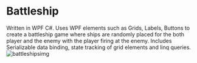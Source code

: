 # Battleship
Written in WPF C#. Uses WPF elements such as Grids, Labels, Buttons to create a battleship game where ships are randomly placed for the both player and the enemy with the player firing at the enemy. Includes Serializable data binding, state tracking of grid elements and linq queries.
![battleshipsimg](https://github.com/arthurshk/Battleship/assets/135430504/50c986d9-0c07-420b-b8cf-a22c90115a71)
